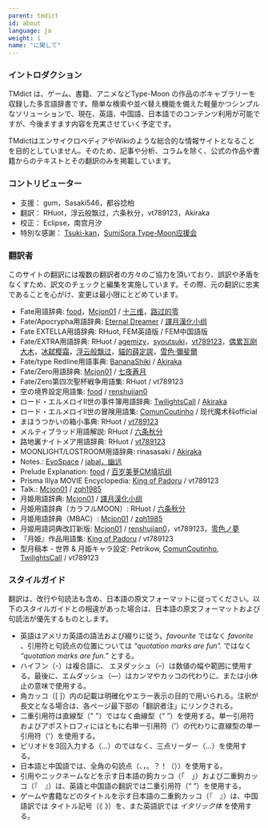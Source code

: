 ```yaml
---
parent: tmdict
id: about
language: ja
weight: 1
name: "に関して"
---
```


### イントロダクション

TMdict は、ゲーム、書籍、アニメなどType-Moon の作品のボキャブラリーを収録した多言語辞書です。簡単な検索や並べ替え機能を備えた軽量かつシンプルなソリューションで、現在、英語、中国語、日本語でのコンテンツ利用が可能ですが、今後ますます内容を充実させていく予定です。

TMdictはエンサイクロペディアやWikiのような総合的な情報サイトとなることを目的としていません。そのため、記事や分析、コラムを除く、公式の作品や書籍からのテキストとその翻訳のみを掲載しています。

### コントリビューター

- <span class="highlight">支援：</span> gum，Sasaki546，都谷捻柏
- <span class="highlight">翻訳：</span> RHuot，浮云般飘过，六条秋分，vt789123，Akiraka
- <span class="highlight">校正：</span> Eclipse，南宫月汐
- <span class="highlight">特別な感謝：</span> <a href="http://tsukikan.com/">Tsuki-kan</a>，<a href="https://bbs.sumisora.net/thread.php?fid=14">SumiSora Type-Moon应援会</a>

### 翻訳者

このサイトの翻訳には複数の翻訳者の方々のご協力を頂いており、誤訳や矛盾をなくすため、訳文のチェックと編集を実施しています。その際、元の翻訳に忠実であることを心がけ、変更は最小限にとどめています。

- <span class="highlight">Fate用語辞典:</span>
  <a href="http://z13.invisionfree.com/Mobius_Space/index.php?act=idx">food</a>，<a href="http://forums.nrvnqsr.com/showthread.php/4880-Mcjon01-Translates-Things">Mcjon01</a> / <a href="http://tieba.baidu.com/f?kw=%D4%C2%D2%B9%D6%AE%BF%D5">十三维</a>，<a href="https://tieba.baidu.com/p/1504291610">路过的零</a>
- <span class="highlight">Fate/Apocrypha用語辞典:</span>
  <a href="https://fateapocryphathetranslation.wordpress.com/side-materials/fateapocrypha-material/">Eternal Dreamer</a> / <a href="https://bbs.sumisora.net/read.php?tid=11071116">譯月漢化小组</a>
- <span class="highlight">Fate EXTELLA用語辞典:</span>
  RHuot, FEM英語版 / FEM中国語版
- <span class="highlight">Fate/EXTRA用語辞典:</span>
  RHuot / <a href="https://tieba.baidu.com/p/2536360820">agemizy</a>，<a href="https://bbs.sumisora.net/read.php?tid=11051957">syoutsuki</a>，<a href="http://c.tieba.baidu.com/p/2536496031">vt789123</a>，<a href="https://tieba.baidu.com/p/5124843633">偶累瓦刚大木</a>，<a href="https://bbs.sumisora.net/read.php?tid=11045922">冰弑</a><a href="https://bbs.sumisora.net/read.php?tid=11070209">樱霜</a>，<a href="https://tieba.baidu.com/p/2558097923">浮云般飘过</a>，<a href="https://tieba.baidu.com/p/4861921746">貓的薛定諤</a>，<a href="https://home.gamer.com.tw/creationDetail.php?sn=2002017">雪色‧彌斐爾</a>
- <span class="highlight">Fate/type Redline用語事典:</span>
  <a href="https://www.reddit.com/user/BananaShiki">BananaShiki</a> / <a href="https://www.weibo.com/u/6537160863">Akiraka</a>
- <span class="highlight">Fate/Zero用語辞典:</span>
  <a href="http://forums.nrvnqsr.com/showthread.php/4880-Mcjon01-Translates-Things">Mcjon01</a> / <a href="http://home.gamer.com.tw/homeindex.php?owner=langrisseriv">七夜蒼月</a>
- <span class="highlight">Fate/Zero第四次聖杯戦争用語集:</span>
  RHuot / vt789123
- <span class="highlight">空の境界設定用語集:</span>
  <a href="http://z13.invisionfree.com/Mobius_Space/index.php?">food</a> / <a href="https://bbs.sumisora.net/read.php?tid=4458241">renshujian0</a>
- <span class="highlight">ロード・エルメロイⅡ世の事件簿用語辞典:</span>
  <a href="https://forums.nrvnqsr.com/showthread.php/5943-Lord-El-Melloi-II-Case-Files">TwilightsCall</a> / <a href="https://www.weibo.com/u/6537160863">Akiraka</a>
- <span class="highlight">ロード・エルメロイⅡ世の冒険用語集:</span>
  <a href="https://forums.nrvnqsr.com/showthread.php/5419-Lord-El-Melloi-II-Case-Files?p=3281356&viewfull=1#post3281356">ComunCoutinho</a> / 现代魔术科official
- <span class="highlight">まほうつかいの箱小事典:</span>
  RHuot / <a href="https://bbs.sumisora.net/read.php?tid=11077935">vt789123</a>
- <span class="highlight">メルティブラッド用語解説:</span>
  RHuot / <a href="https://bbs.sumisora.net/read.php?tid=10974953">六条秋分</a>
- <span class="highlight">路地裏ナイトメア用語辞典:</span>
  RHuot / <a href="https://bbs.sumisora.net/read.php?tid=11077729">vt789123</a>
- <span class="highlight">MOONLIGHT/LOSTROOM用語辞典:</span>
  rinasasaki / <a href="https://www.weibo.com/u/6537160863">Akiraka</a>
- <span class="highlight">Notes.:</span>
  <a href="http://forums.nrvnqsr.com/showthread.php/73-Angel-Notes-Translation-by-Evospace?p=2315">EvoSpace</a> / <a href="http://tieba.baidu.com/p/122814195">jabal，幽远</a>
- <span class="highlight">Prelude Explanation:</span>
  <a href="http://z13.invisionfree.com/Mobius_Space/index.php?">food</a> / <a href="https://bbs.popgo.org/bbs/read.php?tid=418222">百岁美萝CM填坑组</a>
- <span class="highlight">Prisma Illya MOVIE Encyclopedia:</span>
  <a href="https://www.reddit.com/user/King_of_Padoru">King of Padoru</a> / vt789123
- <span class="highlight">Talk.:</span>
  <a href="http://forums.nrvnqsr.com/showthread.php/4880-Mcjon01-Translates-Things">Mcjon01</a> / <a href="http://bbs.sumisora.net/read.php?tid=10946479#2831447">zqh1985</a>
- <span class="highlight">月姫用語辞典:</span>
  <a href="http://forums.nrvnqsr.com/showthread.php/4880-Mcjon01-Translates-Things">Mcjon01</a> / <a href="http://www02.eyny.com/?4915225">譯月漢化小组</a>
- <span class="highlight">月姫用語辞典（カラフルMOON）:</span>
  RHuot / <a href="https://bbs.sumisora.net/read.php?tid=10974953">六条秋分</a>
- <span class="highlight">月姫用語辞典（MBAC）:</span>
  <a href="http://forums.nrvnqsr.com/showthread.php/4880-Mcjon01-Translates-Things">Mcjon01</a> / <a href="https://bbs.sumisora.net/read.php?tid=10946479">zqh1985</a>
- <span class="highlight">月姬用語詞典改訂新版:</span>
  <a href="http://forums.nrvnqsr.com/showthread.php/4880-Mcjon01-Translates-Things">Mcjon01</a> / <a href="http://www.lightnovel.cn/thread-33199-6-1.html">renshujian0</a>，vt789123，<a href="https://bbs.sumisora.net/read.php?tid=11002936">零色ノ夢</a>
- <span class="highlight">『月姫』作品用語集:</span>
  <a href="https://www.reddit.com/user/King_of_Padoru">King of Padoru</a> / vt789123
- <span class="highlight">型月稿本 - 世界 & 月姫キャラ設定:</span>
  Petrikow, <a href="https://www.reddit.com/u/ComunCoutinho/">ComunCoutinho</a>, <a href="https://forums.nrvnqsr.com/showthread.php/5943-Lord-El-Melloi-II-Case-Files">TwilightsCall</a> / vt789123

### スタイルガイド

翻訳は、改行や句読法も含め、日本語の原文フォーマットに従ってください。以下のスタイルガイドとの相違があった場合は、日本語の原文フォーマットおよび句読法が優先するものとします。

- 英語はアメリカ英語の語法および綴りに従う。_favourite_ ではなく _favorite_ 、引用符と句読点の位置については _“quotation marks are fun”._ ではなく _“quotation marks are fun.”_ とする。
- ハイフン（-）は複合語に、 エヌダッシュ（–）は数値の幅や範囲に使用する。最後に、エムダッシュ（—）はカンマやカッコの代わりに、または小休止の意味で使用する。
- 角カッコ（[ ]）内の記載は明確化やエラー表示の目的で用いられる。注釈が長文となる場合は、各ページ最下部の「翻訳者注」にリンクされる。
- 二重引用符は直線型（" "）ではなく曲線型（“ ”）を使用する。単一引用符およびアポストロフィにはともに右単一引用符（’）の代わりに直線型の単一引用符（'）を使用する。
- ピリオドを3回入力する（...）のではなく、三点リーダー（…）を使用する。
- 日本語と中国語では、全角の句読点（、，。？！（））を使用する。
- 引用やニックネームなどを示す日本語の鉤カッコ（「　」）および二重鉤カッコ（『　』）は、英語と中国語の翻訳では二重引用符（“ ”）を使用する。
- ゲームや書籍などのタイトルを示す日本語の二重鉤カッコ（『　』）は、中国語訳では タイトル記号（《 》）を、また英語訳では _イタリック体_ を使用する。
